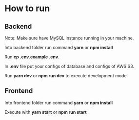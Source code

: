 # How to run

## Backend
Note: Make sure have MySQL instance running in your machine.

Into backend folder run command **yarn** or **npm install**

Run **cp .env.example .env**.

In **.env** file put your configs of database and configs of AWS S3.

Run **yarn dev** or **npm run dev** to execute development mode.

## Frontend
Into frontend folder run command **yarn** or **npm install**

Execute with **yarn start** or **npm run start**